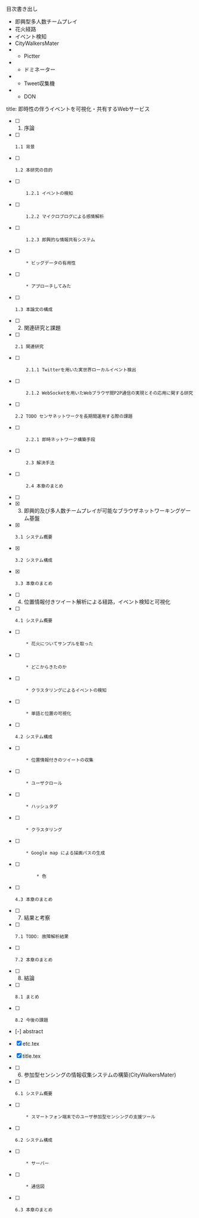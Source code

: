 目次書き出し

* 即興型多人数チームプレイ
* 花火経路
* イベント検知
* CityWalkersMater
* - Pictter
* - ドミネーター
* - Tweet収集機
* - DON

title: 即時性の伴うイベントを可視化・共有するWebサービス
- [ ] 1. 序論
- [ ]     1.1 背景
- [ ]     1.2 本研究の目的
- [ ]         1.2.1 イベントの検知
- [ ]         1.2.2 マイクロブログによる感情解析
- [ ]         1.2.3 即興的な情報共有システム
- [ ]         * ビッグデータの有用性
- [ ]         * アプローチしてみた
- [ ]     1.3 本論文の構成
- [ ] 2. 関連研究と課題
- [ ]     2.1 関連研究
- [ ]         2.1.1 Twitterを用いた実世界ローカルイベント検出
- [ ]         2.1.2 WebSocketを用いたWebブラウザ間P2P通信の実現とその応用に関する研究
- [ ]     2.2 TODO センサネットワークを長期間運用する際の課題
- [ ]         2.2.1 即時ネットワーク構築手段
- [ ]         2.3 解決手法
- [ ]         2.4 本章のまとめ
- [ ] 
- [x] 3. 即興的及び多人数チームプレイが可能なブラウザネットワーキングゲーム基盤
- [x]     3.1 システム概要
- [x]     3.2 システム構成
- [x]     3.3 本章のまとめ
- [ ] 4. 位置情報付きツイート解析による経路，イベント検知と可視化
- [ ]     4.1 システム概要
- [ ]         * 花火についてサンプルを取った
- [ ]         * どこからきたのか
- [ ]         * クラスタリングによるイベントの検知
- [ ]         * 単語と位置の可視化
- [ ]     4.2 システム構成
- [ ]         * 位置情報付きのツイートの収集
- [ ]         * ユーザクロール
- [ ]         * ハッシュタグ
- [ ]         * クラスタリング
- [ ]         * Google map による描画パスの生成
- [ ]             * 色
- [ ]     4.3 本章のまとめ
- [ ] 7. 結果と考察
- [ ]     7.1 TODO: 故障解析結果
- [ ]     7.2 本章のまとめ
- [ ] 8. 結論
- [ ]     8.1 まとめ
- [ ]     8.2 今後の課題
- [-] abstract
- [x] etc.tex
- [x] title.tex



- [ ] 6. 参加型センシングの情報収集システムの構築(CityWalkersMater)
- [ ]     6.1 システム概要
- [ ]         * スマートフォン端末でのユーザ参加型センシングの支援ツール
- [ ]     6.2 システム構成
- [ ]         * サーバー
- [ ]         * 通信図
- [ ]     6.3 本章のまとめ
